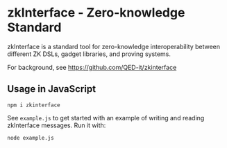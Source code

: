 # zkInterface - Zero-knowledge Standard

zkInterface is a standard tool for zero-knowledge interoperability between different ZK DSLs, gadget libraries, and proving systems.

For background, see https://github.com/QED-it/zkinterface

## Usage in JavaScript

    npm i zkinterface

See `example.js` to get started with an example of writing and reading zkInterface messages. Run it with:

    node example.js
